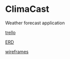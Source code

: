 # ClimaCast
Weather forecast application 


[trello](https://trello.com/b/yNp7Ak8P/kanban-template)

[ERD](https://miro.com/welcomeonboard/cGZaVWh6cjZ3VE5aM1FRY245NVRMZzlHWXF4YlNGM2VnbThJU0RQVVpsaGU5YzFZMlZBdk9UY3h2QkJEV2F2U3wzNDU4NzY0NTUzNjMyODM5MDIwfDI=?share_link_id=231814706823)

[wireframes](https://miro.com/welcomeonboard/a1UzVzdTTXhGMkpyY1EyVUpydHJobXZCU0xVSEtGTXdwWk9hMFdMRUF2WU5PQlhIeTAxZ296akVramZrN2FrTXwzNDU4NzY0NTUzNjMyODM5MDIwfDI=?share_link_id=939025752006)
